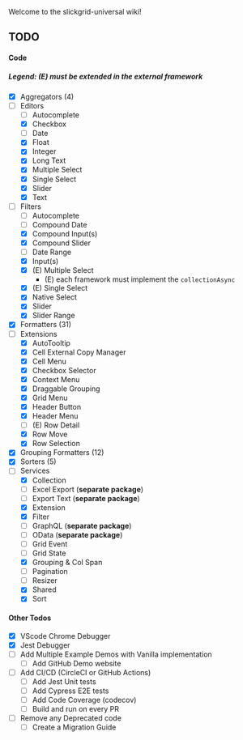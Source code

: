 Welcome to the slickgrid-universal wiki!

## TODO
#### Code
##### Legend: (E) must be extended in the external framework
- [x] Aggregators (4)
- [ ] Editors
  - [ ] Autocomplete
  - [x] Checkbox
  - [ ] Date
  - [x] Float
  - [x] Integer
  - [x] Long Text
  - [x] Multiple Select
  - [x] Single Select
  - [x] Slider
  - [x] Text
- [ ] Filters
  - [ ] Autocomplete
  - [ ] Compound Date
  - [x] Compound Input(s)
  - [x] Compound Slider
  - [ ] Date Range
  - [x] Input(s)
  - [x] (E) Multiple Select 
    - (E) each framework must implement the `collectionAsync` 
  - [x] (E) Single Select 
  - [x] Native Select 
  - [x] Slider
  - [x] Slider Range
- [x] Formatters (31)
- [ ] Extensions
  - [x] AutoTooltip
  - [x] Cell External Copy Manager
  - [x] Cell Menu
  - [x] Checkbox Selector
  - [x] Context Menu
  - [x] Draggable Grouping
  - [x] Grid Menu
  - [x] Header Button
  - [x] Header Menu
  - [ ] (E) Row Detail
  - [x] Row Move
  - [x] Row Selection
- [x] Grouping Formatters (12)
- [x] Sorters (5)
- [ ] Services
  - [x] Collection
  - [ ] Excel Export (**separate package**)
  - [ ] Export Text (**separate package**)
  - [x] Extension
  - [x] Filter
  - [ ] GraphQL (**separate package**)
  - [ ] OData (**separate package**)
  - [ ] Grid Event
  - [ ] Grid State
  - [x] Grouping & Col Span
  - [ ] Pagination
  - [ ] Resizer
  - [x] Shared
  - [x] Sort

#### Other Todos
- [x] VScode Chrome Debugger
- [x] Jest Debugger
- [ ] Add Multiple Example Demos with Vanilla implementation
  - [ ] Add GitHub Demo website
- [ ] Add CI/CD (CircleCI or GitHub Actions)
  - [ ] Add Jest Unit tests
  - [ ] Add Cypress E2E tests
  - [ ] Add Code Coverage (codecov)
  - [ ] Build and run on every PR
- [ ] Remove any Deprecated code
  - [ ] Create a Migration Guide 

